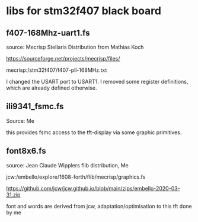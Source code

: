 # libs for stm32f407 black board



## f407-168Mhz-uart1.fs

source: Mecrisp Stellaris Distribution from Mathias Koch

https://sourceforge.net/projects/mecrisp/files/

mecrisp:/stm32f407/f407-pll-168MHz.txt

I changed the USART port to USART1. I removed some register definitions, which are already defined otherwise.

## ili9341_fsmc.fs

Source: Me

this provides fsmc access to the tft-display via some graphic primitives.



## font8x6.fs

source: Jean Claude Wipplers flib distribution, Me

jcw:/embello/explore/1608-forth/flib/mecrisp/graphics.fs

 https://github.com/jcw/jcw.github.io/blob/main/zips/embello-2020-03-31.zip

font and words are derived from jcw, adaptation/optimisation to this tft done by me



